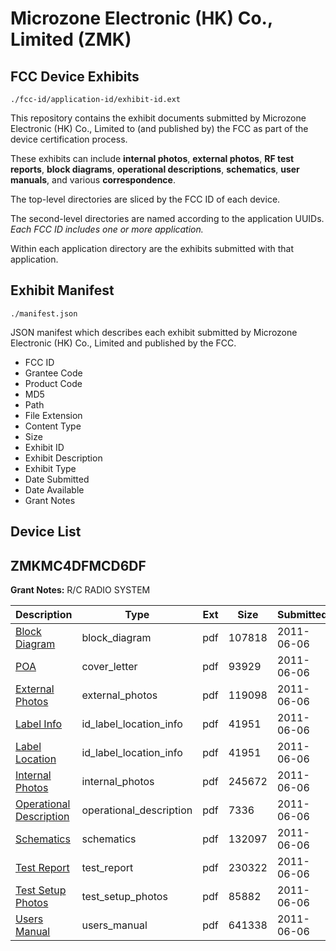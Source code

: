 # Microzone Electronic (HK) Co., Limited (ZMK)
## FCC Device Exhibits

```
./fcc-id/application-id/exhibit-id.ext
```

This repository contains the exhibit documents submitted by Microzone Electronic (HK) Co., Limited to (and published by) the FCC as part of the device certification process.

These exhibits can include **internal photos**, **external photos**, **RF test reports**, **block diagrams**, **operational descriptions**, **schematics**, **user manuals**, and various **correspondence**.

The top-level directories are sliced by the FCC ID of each device.

The second-level directories are named according to the application UUIDs. *Each FCC ID includes one or more application.*

Within each application directory are the exhibits submitted with that application. 

## Exhibit Manifest

```
./manifest.json
```

JSON manifest which describes each exhibit submitted by Microzone Electronic (HK) Co., Limited and published by the FCC.

- FCC ID
- Grantee Code
- Product Code
- MD5
- Path
- File Extension
- Content Type
- Size
- Exhibit ID
- Exhibit Description
- Exhibit Type
- Date Submitted
- Date Available
- Grant Notes

## Device List
## ZMKMC4DFMCD6DF
**Grant Notes:** R/C RADIO SYSTEM

| Description | Type | Ext | Size | Submitted | Available |
| ----------- | ---- | --- | ---- | --------- | --------- |
| [Block Diagram](ZMKMC4DFMCD6DF/1a4e8370c1c5be90d9204ffb27be2516/1478023.pdf) | block_diagram | pdf | 107818 | 2011-06-06 | 2011-06-06 |
| [POA](ZMKMC4DFMCD6DF/1a4e8370c1c5be90d9204ffb27be2516/1478029.pdf) | cover_letter | pdf | 93929 | 2011-06-06 | 2011-06-06 |
| [External Photos](ZMKMC4DFMCD6DF/1a4e8370c1c5be90d9204ffb27be2516/1478024.pdf) | external_photos | pdf | 119098 | 2011-06-06 | 2011-06-06 |
| [Label Info](ZMKMC4DFMCD6DF/1a4e8370c1c5be90d9204ffb27be2516/1478026.pdf) | id_label_location_info | pdf | 41951 | 2011-06-06 | 2011-06-06 |
| [Label Location](ZMKMC4DFMCD6DF/1a4e8370c1c5be90d9204ffb27be2516/1478026.pdf) | id_label_location_info | pdf | 41951 | 2011-06-06 | 2011-06-06 |
| [Internal Photos](ZMKMC4DFMCD6DF/1a4e8370c1c5be90d9204ffb27be2516/1478025.pdf) | internal_photos | pdf | 245672 | 2011-06-06 | 2011-06-06 |
| [Operational Description](ZMKMC4DFMCD6DF/1a4e8370c1c5be90d9204ffb27be2516/1478028.pdf) | operational_description | pdf | 7336 | 2011-06-06 | 2011-06-06 |
| [Schematics](ZMKMC4DFMCD6DF/1a4e8370c1c5be90d9204ffb27be2516/1478030.pdf) | schematics | pdf | 132097 | 2011-06-06 | 2011-06-06 |
| [Test Report](ZMKMC4DFMCD6DF/1a4e8370c1c5be90d9204ffb27be2516/1478031.pdf) | test_report | pdf | 230322 | 2011-06-06 | 2011-06-06 |
| [Test Setup Photos](ZMKMC4DFMCD6DF/1a4e8370c1c5be90d9204ffb27be2516/1478032.pdf) | test_setup_photos | pdf | 85882 | 2011-06-06 | 2011-06-06 |
| [Users Manual](ZMKMC4DFMCD6DF/1a4e8370c1c5be90d9204ffb27be2516/1478033.pdf) | users_manual | pdf | 641338 | 2011-06-06 | 2011-06-06 |

